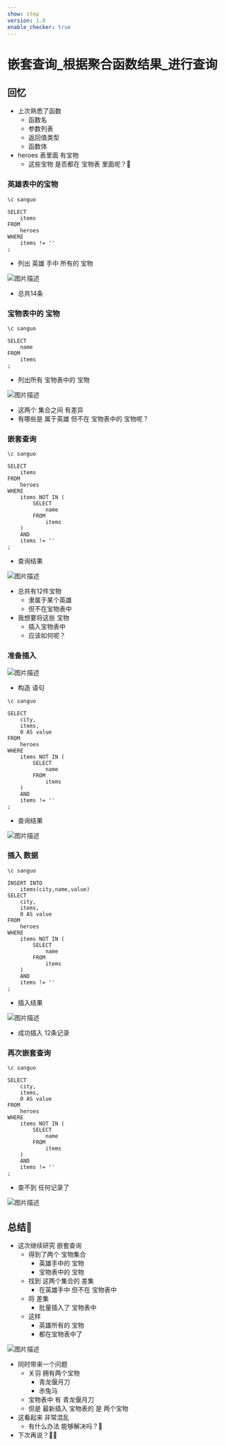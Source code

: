 ```yaml
---
show: step
version: 1.0
enable_checker: true
---
```


#  嵌套查询_根据聚合函数结果_进行查询
 

##  回忆

- 上次熟悉了函数
	- 函数名
	- 参数列表
	- 返回值类型
	- 函数体
- heroes 表里面 有宝物
	- 这些宝物 是否都在 宝物表 里面呢？🤔

### 英雄表中的宝物

```
\c sanguo

SELECT
    items
FROM
	heroes
WHERE
	items != ''
;
```

-  列出 英雄 手中 所有的 宝物

![图片描述](https://doc.shiyanlou.com/courses/uid1190679-20230825-1692962186171)

- 总共14条

### 宝物表中的 宝物

```
\c sanguo

SELECT
    name
FROM
	items
;
```

- 列出所有 宝物表中的 宝物

![图片描述](https://doc.shiyanlou.com/courses/uid1190679-20230825-1692962316882)

- 这两个 集合之间 有差异
- 有哪些是 属于英雄 但不在 宝物表中的 宝物呢？

### 嵌套查询

```
\c sanguo

SELECT
    items
FROM
	heroes
WHERE
	items NOT IN (
		SELECT
			name
		FROM
			items
	)
	AND
	items != ''
;
```

- 查询结果

![图片描述](https://doc.shiyanlou.com/courses/uid1190679-20230825-1692962851754)

- 总共有12件宝物
	- 隶属于某个英雄
	- 但不在宝物表中
- 我想要将这些 宝物
	- 插入宝物表中
	- 应该如何呢？

### 准备插入

![图片描述](https://doc.shiyanlou.com/courses/uid1190679-20230825-1692963113886)

- 构造 语句

```
\c sanguo

SELECT
	city,
    items,
	0 AS value
FROM
	heroes
WHERE
	items NOT IN (
		SELECT
			name
		FROM
			items
	)
	AND
	items != ''
;
```

- 查询结果

![图片描述](https://doc.shiyanlou.com/courses/uid1190679-20230825-1692963163070)

### 插入 数据

```
\c sanguo

INSERT INTO
	items(city,name,value)
SELECT
	city,
	items,
	0 AS value
FROM
	heroes
WHERE
	items NOT IN (
		SELECT
			name
		FROM
			items
	)
	AND
	items != ''
;
```

- 插入结果

![图片描述](https://doc.shiyanlou.com/courses/uid1190679-20230825-1692963312200)

- 成功插入 12条记录

### 再次嵌套查询

```
\c sanguo

SELECT
	city,
	items,
	0 AS value
FROM
	heroes
WHERE
	items NOT IN (
		SELECT
			name
		FROM
			items
	)
	AND
	items != ''
;
```

- 查不到 任何记录了

![图片描述](https://doc.shiyanlou.com/courses/uid1190679-20230825-1692963385709)

## 总结🤔

- 这次继续研究 嵌套查询
	- 得到了两个 宝物集合
		- 英雄手中的 宝物
		- 宝物表中的 宝物
	- 找到 这两个集合的 差集
		- 在英雄手中 但不在 宝物表中
	- 将 差集 
		- 批量插入了 宝物表中	
	- 这样 
		- 英雄所有的 宝物
		- 都在宝物表中了

![图片描述](https://doc.shiyanlou.com/courses/uid1190679-20230825-1692968214864)

- 同时带来一个问题
	- 关羽 拥有两个宝物 
		- 青龙偃月刀
		- 赤兔马
	- 宝物表中 有 青龙偃月刀
	- 但是 最新插入 宝物表的 是 两个宝物
- 这看起来 非常混乱 
	- 有什么办法 能够解决吗？🤔
- 下次再说？👋🏻
